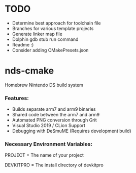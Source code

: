 # TODO
- Determine best approach for toolchain file
- Branches for various template projects
- Generate linker map file
- Dolphin gdb stub run command
- Readme :)
- Consider adding CMakePresets.json

# nds-cmake
Homebrew Nintendo DS build system

### Features:
- Builds separate arm7 and arm9 binaries
- Shared code between the arm7 and arm9
- Automated PNG conversion through Grit
- Visual Studio 2019 / CLion Support
- Debugging with DeSmuME (Requires development build)

### Necessary Environment Variables:
PROJECT = The name of your project

DEVKITPRO = The install directory of devkitpro
